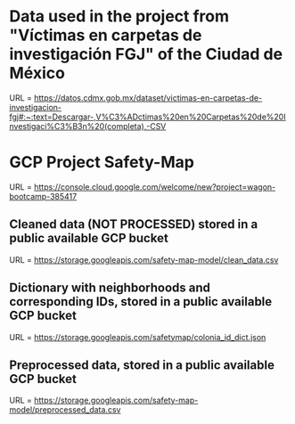 # Data used in the project from "Víctimas en carpetas de investigación FGJ" of the Ciudad de México

URL = https://datos.cdmx.gob.mx/dataset/victimas-en-carpetas-de-investigacion-fgj#:~:text=Descargar-,V%C3%ADctimas%20en%20Carpetas%20de%20Investigaci%C3%B3n%20(completa),-CSV


# GCP Project Safety-Map
URL = https://console.cloud.google.com/welcome/new?project=wagon-bootcamp-385417

## Cleaned data (NOT PROCESSED) stored in a public available GCP bucket
URL = https://storage.googleapis.com/safety-map-model/clean_data.csv

## Dictionary with neighborhoods and corresponding IDs, stored in a public available GCP bucket
URL = https://storage.googleapis.com/safetymap/colonia_id_dict.json

##  Preprocessed data, stored in a public available GCP bucket
URL = https://storage.googleapis.com/safety-map-model/preprocessed_data.csv
